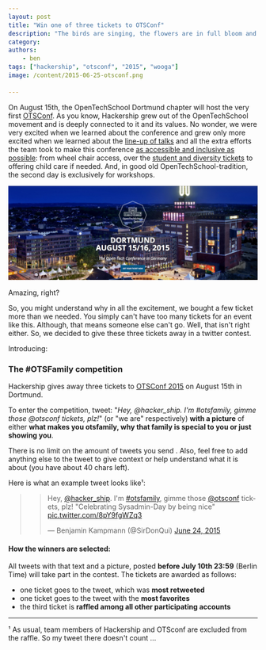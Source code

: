 ```yaml
---
layout: post
title: "Win one of three tickets to OTSConf"
description: "The birds are singing, the flowers are in full bloom and Berlin has just about recovered from the serious amounts of eating, drinking and dancing that took place at Karneval der Kulturen this weekend. So now seems like the perfect time to announce our venue location for this Summer..."
category:
authors:
    - ben
tags: ["hackership", "otsconf", "2015", "wooga"]
image: /content/2015-06-25-otsconf.png

---
```


On August 15th, the OpenTechSchool Dortmund chapter will host the very first [OTSConf](https://otsconf.com/). As you know, Hackership grew out of the OpenTechSchool movement and is deeply connected to it and its values. No wonder, we were very excited when we learned about the conference and grew only more excited when we learned about the [line-up of talks](https://otsconf.com/#talks) and all the extra efforts the team took to make this conference [as accessible and inclusive as possible](https://otsconf.com/#a11y): from wheel chair access, over the [student and diversity tickets](http://blog.otsconf.com/post/121589262220/how-to-apply-for-community-and-diversity-tickets) to offering child care if needed. And, in good old OpenTechSchool-tradition, the second day is exclusively for workshops.


![OTSConf](/content/2015-06-25-otsconf.png)

Amazing, right?

So, you might understand why in all the excitement, we bought a few ticket more than we needed. You simply can't have too many tickets for an event like this. Although, that means someone else can't go. Well, that isn't right either. So, we decided to give these three tickets away in a twitter contest.

Introducing:


### The #OTSFamily competition

Hackership gives away three tickets to [OTSConf 2015](https://otsconf.com/) on August 15th in Dortmund.

To enter the competition, tweet: "*Hey, @hacker_ship. I'm #otsfamily, gimme those @otsconf tickets, plz!*" (or "we are" respectively) **with a picture** of either **what makes you otsfamily, why that family is special to you or just showing you**.

There is no limit on the amount of tweets you send . Also, feel free to add anything else to the tweet to give context or help understand what it is about (you have about 40 chars left).

Here is what an example tweet looks like¹:

> <blockquote class="twitter-tweet" lang="en"><p lang="en" dir="ltr">Hey, <a href="https://twitter.com/hacker_ship">@hacker_ship</a>. I&#39;m <a href="https://twitter.com/hashtag/otsfamily?src=hash">#otsfamily</a>, gimme those <a href="https://twitter.com/otsconf">@otsconf</a> tickets, plz!&#10;&#10;&quot;Celebrating Sysadmin-Day by being nice&quot; <a href="http://t.co/8pY9fgWZq3">pic.twitter.com/8pY9fgWZq3</a></p>&mdash; Benjamin Kampmann (@SirDonQui) <a href="https://twitter.com/SirDonQui/status/613713406651166720">June 24, 2015</a></blockquote>
<script async src="//platform.twitter.com/widgets.js" charset="utf-8"></script>



#### How the winners are selected:

All tweets with that text and a picture, posted **before July 10th 23:59** (Berlin Time) will take part in the contest. The tickets are awarded as follows:

 - one ticket goes to the tweet, which was **most retweeted**
 - one ticket goes to the tweet with the **most favorites**
 - the third ticket is **raffled among all other participating accounts**



---
¹ As usual, team members of Hackership and OTSconf are excluded from the raffle. So my tweet there doesn't count ...